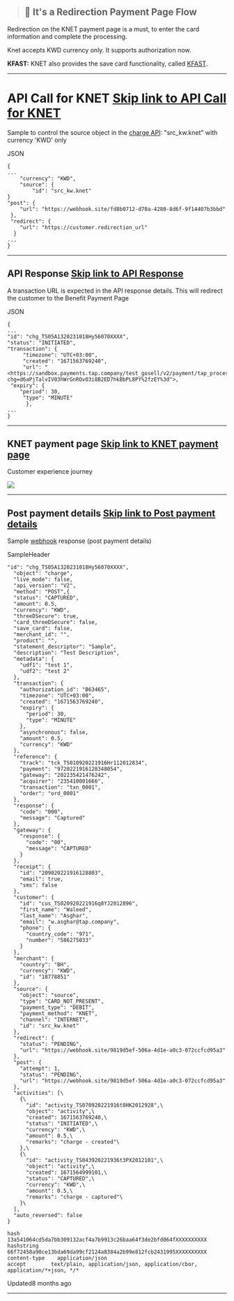 > ## 📘  It's a Redirection Payment Page Flow

Redirection on the KNET payment page is a must, to enter the card information and complete the processing.

Knet accepts KWD currency only. It supports authorization now.

**KFAST:** KNET also provides the save card functionality, called [KFAST](https://developers.tap.company/docs/kfast).

* * *

# API Call for KNET   [Skip link to API Call for KNET](https://developers.tap.company/docs/knet\#api-call-for-knet)

Sample to control the source object in the [charge API](https://developers.tap.company/reference/create-a-charge): "src\_kw.knet" with currency 'KWD' only

JSON

```rdmd-code lang-json theme-light
{
...
	"currency": "KWD",
	"source": {
		"id": "src_kw.knet"
}
"post": {
    "url": "https://webhook.site/fd8b0712-d70a-4280-8d6f-9f14407b3bbd"
 },
 "redirect": {
    "url": "https://customer.redirection_url"
  }
...
}

```

* * *

## API Response   [Skip link to API Response](https://developers.tap.company/docs/knet\#api-response)

A transaction URL is expected in the API response details. This will redirect the customer to the Benefit Payment Page

JSON

```rdmd-code lang-json theme-light
{
...
"id": "chg_TS05A1320231018Hy56070XXXX",
"status": "INITIATED",
"transaction": {
	 "timezone": "UTC+03:00",
	 "created": "1671563769240",
	 "url": "<https://sandbox.payments.tap.company/test_gosell/v2/payment/tap_process.aspx?chg=d6aPjTalvIV03hWrGnROvO3i8B2ED7hkBbPL8PY%2fzEY%3d">,
 "expiry": {
 	"period": 30,
	 "type": "MINUTE"
	  },
...
}

```

* * *

## KNET payment page   [Skip link to KNET payment page](https://developers.tap.company/docs/knet\#knet-payment-page)

Customer experience journey

![](https://files.readme.io/cf91e5e-image_256.png)

* * *

## Post payment details   [Skip link to Post payment details](https://developers.tap.company/docs/knet\#post-payment-details)

Sample [webhook](https://developers.tap.company/docs/webhook) response (post payment details)

SampleHeader

```rdmd-code lang-json theme-light
"id": "chg_TS05A1320231018Hy56070XXXX",
  "object": "charge",
  "live_mode": false,
  "api_version": "V2",
  "method": "POST",{
  "status": "CAPTURED",
  "amount": 0.5,
  "currency": "KWD",
  "threeDSecure": true,
  "card_threeDSecure": false,
  "save_card": false,
  "merchant_id": "",
  "product": "",
  "statement_descriptor": "Sample",
  "description": "Test Description",
  "metadata": {
    "udf1": "test 1",
    "udf2": "test 2"
  },
  "transaction": {
    "authorization_id": "B63465",
    "timezone": "UTC+03:00",
    "created": "1671563769240",
    "expiry": {
      "period": 30,
      "type": "MINUTE"
    },
    "asynchronous": false,
    "amount": 0.5,
    "currency": "KWD"
  },
  "reference": {
    "track": "tck_TS010920221916Hr112012834",
    "payment": "9720221916128348054",
    "gateway": "202235421476242",
    "acquirer": "235410001666",
    "transaction": "txn_0001",
    "order": "ord_0001"
  },
  "response": {
    "code": "000",
    "message": "Captured"
  },
  "gateway": {
    "response": {
      "code": "00",
      "message": "CAPTURED"
    }
  },
  "receipt": {
    "id": "209020221916128803",
    "email": true,
    "sms": false
  },
  "customer": {
    "id": "cus_TS020920221916q8YJ2012896",
    "first_name": "Waleed",
    "last_name": "Asghar",
    "email": "w.asghar@tap.company",
    "phone": {
      "country_code": "971",
      "number": "586275033"
    }
  },
  "merchant": {
    "country": "BH",
    "currency": "KWD",
    "id": "18778851"
  },
  "source": {
    "object": "source",
    "type": "CARD_NOT_PRESENT",
    "payment_type": "DEBIT",
    "payment_method": "KNET",
    "channel": "INTERNET",
    "id": "src_kw.knet"
  },
  "redirect": {
    "status": "PENDING",
    "url": "https://webhook.site/9819d5ef-506a-4d1e-a0c3-072ccfcd95a3"
  },
  "post": {
    "attempt": 1,
    "status": "PENDING",
    "url": "https://webhook.site/9819d5ef-506a-4d1e-a0c3-072ccfcd95a3"
  },
  "activities": [\
    {\
      "id": "activity_TS070920221916t8HK2012928",\
      "object": "activity",\
      "created": 1671563769240,\
      "status": "INITIATED",\
      "currency": "KWD",\
      "amount": 0.5,\
      "remarks": "charge - created"\
    },\
    {\
      "id": "activity_TS043920221936t3PX2012101",\
      "object": "activity",\
      "created": 1671564999101,\
      "status": "CAPTURED",\
      "currency": "KWD",\
      "amount": 0.5,\
      "remarks": "charge - captured"\
    }\
  ],
  "auto_reversed": false
}

```

```rdmd-code lang-Text theme-light
hash	        13a541064cd5da7bb309132acf4a7b9913c26baa64f3de2bfd064fXXXXXXXXXX
hashstring	  66f72458a90ce13bda69da99cf2124a8384a2b99e812fcb2431995XXXXXXXXXX
content-type	application/json
accept	      text/plain, application/json, application/cbor, application/*+json, */*

```

Updated8 months ago

* * *